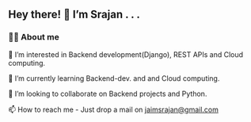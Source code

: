 ## Hey there! 👋 I’m Srajan . . .

### 👨‍💻 About me 

👀 I’m interested in Backend development(Django), REST APIs and Cloud computing. 

🌱 I’m currently learning Backend-dev. and and Cloud computing.

💞️ I’m looking to collaborate on Backend projects and Python.

📫 How to reach me - Just drop a mail on jaimsrajan@gmail.com
